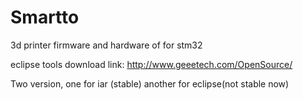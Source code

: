 # Smartto
3d printer firmware and hardware of for stm32

eclipse tools download link: http://www.geeetech.com/OpenSource/

Two version, one for iar (stable) another for eclipse(not stable now) 
